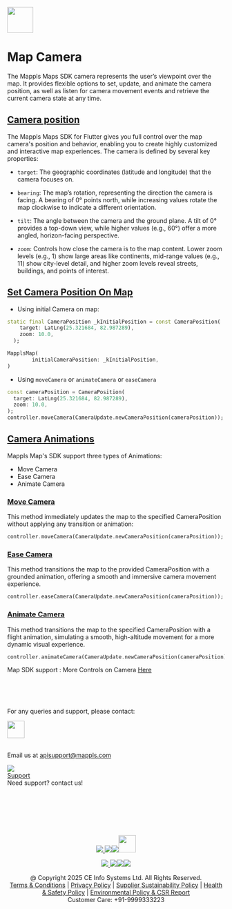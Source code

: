 [<img src="https://about.mappls.com/images/mappls-b-logo.svg" height="60"/> </p>](https://www.mapmyindia.com/api)
# Map Camera
The Mappls Maps SDK camera represents the user’s viewpoint over the map. It provides flexible options to set, update, and animate the camera position, as well as listen for camera movement events and retrieve the current camera state at any time.

## [Camera position]()
The Mappls Maps SDK for Flutter gives you full control over the map camera's position and behavior, enabling you to create highly customized and interactive map experiences. The camera is defined by several key properties:

- `target`: The geographic coordinates (latitude and longitude) that the camera focuses on.

- `bearing`: The map’s rotation, representing the direction the camera is facing. A bearing of 0° points north, while increasing values rotate the map clockwise to indicate a different orientation.

- `tilt`: The angle between the camera and the ground plane. A tilt of 0° provides a top-down view, while higher values (e.g., 60°) offer a more angled, horizon-facing perspective.

- `zoom`: Controls how close the camera is to the map content. Lower zoom levels (e.g., 1) show large areas like continents, mid-range values (e.g., 11) show city-level detail, and higher zoom levels reveal streets, buildings, and points of interest.

## [Set Camera Position On Map]()
- Using initial Camera on map:
```dart
static final CameraPosition _kInitialPosition = const CameraPosition(
    target: LatLng(25.321684, 82.987289),
    zoom: 10.0,
  );

MapplsMap(
        initialCameraPosition: _kInitialPosition,
)
```

- Using `moveCamera` or `animateCamera` or `easeCamera`
```dart
const cameraPosition = CameraPosition(
  target: LatLng(25.321684, 82.987289),
  zoom: 10.0,
);
controller.moveCamera(CameraUpdate.newCameraPosition(cameraPosition));
```

## [Camera Animations]()
Mappls Map's SDK support three types of Animations:
- Move Camera
- Ease Camera
- Animate Camera

### [Move Camera]()
This method immediately updates the map to the specified CameraPosition without applying any transition or animation:
```dart
controller.moveCamera(CameraUpdate.newCameraPosition(cameraPosition));
```

### [Ease Camera]()
This method transitions the map to the provided CameraPosition with a grounded animation, offering a smooth and immersive camera movement experience.
```dart
controller.easeCamera(CameraUpdate.newCameraPosition(cameraPosition));
```

### [Animate Camera]()
This method transitions the map to the specified CameraPosition with a flight animation, simulating a smooth, high-altitude movement for a more dynamic visual experience.
```dart
controller.animateCamera(CameraUpdate.newCameraPosition(cameraPosition));
```
Map SDK support : More Controls on Camera [Here](./Camera-Control.md)

<br><br><br>

For any queries and support, please contact:

[<img src="https://about.mappls.com/images/mappls-logo.svg" height="40"/> </p>](https://about.mappls.com/api/)    
Email us at [apisupport@mappls.com](mailto:apisupport@mappls.com)


![](https://www.mapmyindia.com/api/img/icons/support.png)    
[Support](https://about.mappls.com/contact/)    
Need support? contact us!

<br></br>    
<br></br>

[<p align="center"> <img src="https://www.mapmyindia.com/api/img/icons/stack-overflow.png"/> ](https://stackoverflow.com/questions/tagged/mappls-api)[![](https://www.mapmyindia.com/api/img/icons/blog.png)](https://about.mappls.com/blog/)[![](https://www.mapmyindia.com/api/img/icons/gethub.png)](https://github.com/Mappls-api)[<img src="https://mmi-api-team.s3.ap-south-1.amazonaws.com/API-Team/npm-logo.one-third%5B1%5D.png" height="40"/> </p>](https://www.npmjs.com/org/mapmyindia)



[<p align="center"> <img src="https://www.mapmyindia.com/june-newsletter/icon4.png"/> ](https://www.facebook.com/Mapplsofficial)[![](https://www.mapmyindia.com/june-newsletter/icon2.png)](https://twitter.com/mappls)[![](https://www.mapmyindia.com/newsletter/2017/aug/llinkedin.png)](https://www.linkedin.com/company/mappls/)[![](https://www.mapmyindia.com/june-newsletter/icon3.png)](https://www.youtube.com/channel/UCAWvWsh-dZLLeUU7_J9HiOA)




<div align="center">@ Copyright 2025 CE Info Systems Ltd. All Rights Reserved.</div>    

<div align="center"> <a href="https://about.mappls.com/api/terms-&-conditions">Terms & Conditions</a> | <a href="https://about.mappls.com/about/privacy-policy">Privacy Policy</a> | <a href="https://about.mappls.com/pdf/mapmyIndia-sustainability-policy-healt-labour-rules-supplir-sustainability.pdf">Supplier Sustainability Policy</a> | <a href="https://about.mappls.com/pdf/Health-Safety-Management.pdf">Health & Safety Policy</a> | <a href="https://about.mappls.com/pdf/Environment-Sustainability-Policy-CSR-Report.pdf">Environmental Policy & CSR Report</a>    

<div align="center">Customer Care: +91-9999333223</div>